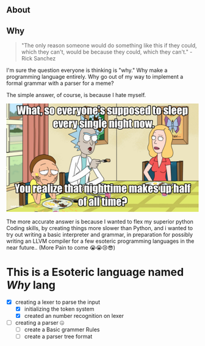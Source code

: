 ## About
## Why

> "The only reason someone would do something like this if they could, which they can't, would be because they could, which they can't." - Rick Sanchez

I'm sure the question everyone is thinking is "why." Why make a programming language entirely. Why go out of my way to implement a formal grammar with a parser for a meme?

The simple answer, of course, is because I hate myself.

![My Life In an Image](https://github.com/anomius/lang/blob/master/other/HLZirW5.jpg?raw=true)

 The more accurate answer is because I wanted to flex my superior python Coding skills, by creating things more slower than Python, and i wanted to try out writing a basic interpreter and grammar, in preparation for possibly writing an LLVM compiler for a few esoteric programming languages in the near future..
 (More Pain to come 😭😭😢😎) 

# This is a Esoteric language named _Why_ lang

- [X] creating a lexer to parse the input
  - [X] initializing the token system 
  - [X] created an number recognition on lexer
- [ ] creating a parser 🤐
  - [ ] create a Basic grammer Rules
  - [ ] create a parser tree format

